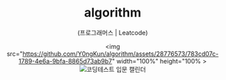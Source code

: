 <div align="center"> 
<h1>  algorithm </h1> 
(프로그래머스 | Leatcode)


  <img src="https://github.com/Y0ngKun/algorithm/assets/28776573/783cd07c-1789-4e6a-9bfa-8865d73ab9b7" width="100%" height="100% >
  ![코딩테스트 입문 캘린더](https://github.com/Y0ngKun/algorithm/assets/28776573/783cd07c-1789-4e6a-9bfa-8865d73ab9b7)
</div>

